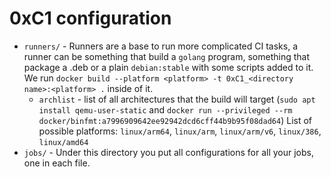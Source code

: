 # 0xC1 configuration

 - `runners/` - Runners are a base to run more complicated CI tasks, a runner can be something that build a `golang` program, something that package a .deb or a plain `debian:stable` with some scripts added to it. We run `docker build --platform <platform> -t 0xC1_<directory name>:<platform> .` inside of it.
    - `archlist` - list of all architectures that the build will target (`sudo apt install qemu-user-static` and `docker run --privileged --rm docker/binfmt:a7996909642ee92942dcd6cff44b9b95f08dad64`)
    List of possible platforms: `linux/arm64`, `linux/arm`, `linux/arm/v6`, `linux/386`, `linux/amd64` <!-- Probably incomplete, I can't find a full list.. but you get the idea. -->
 - `jobs/` - Under this directory you put all configurations for all your jobs, one in each file.
